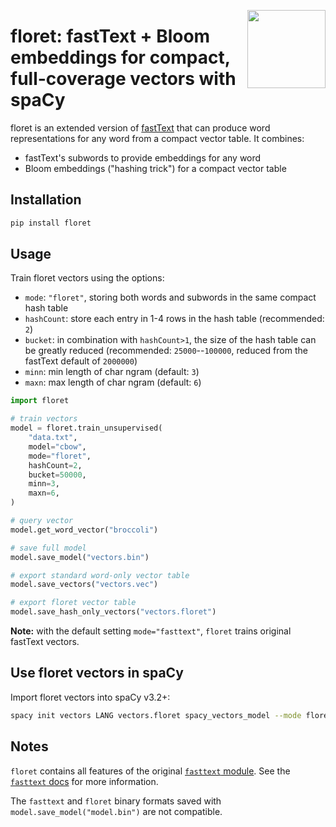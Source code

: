<a href="https://explosion.ai"><img src="https://explosion.ai/assets/img/logo.svg" width="125" height="125" align="right" /></a>

# floret: fastText + Bloom embeddings for compact, full-coverage vectors with spaCy

floret is an extended version of [fastText](https://fasttext.cc) that can
produce word representations for any word from a compact vector table. It
combines:

- fastText's subwords to provide embeddings for any word
- Bloom embeddings ("hashing trick") for a compact vector table

## Installation

```bash
pip install floret
```

## Usage

Train floret vectors using the options:

- `mode`: `"floret"`, storing both words and subwords in the same compact hash
  table
- `hashCount`: store each entry in 1-4 rows in the hash table (recommended:
  `2`)
- `bucket`: in combination with `hashCount>1`, the size of the hash table can
  be greatly reduced (recommended: `25000`--`100000`, reduced from the fastText
  default of `2000000`)
- `minn`: min length of char ngram (default: `3`)
- `maxn`: max length of char ngram (default: `6`)

```python
import floret

# train vectors
model = floret.train_unsupervised(
    "data.txt",
    model="cbow",
    mode="floret",
    hashCount=2,
    bucket=50000,
    minn=3,
    maxn=6,
)

# query vector
model.get_word_vector("broccoli")

# save full model
model.save_model("vectors.bin")

# export standard word-only vector table
model.save_vectors("vectors.vec")

# export floret vector table
model.save_hash_only_vectors("vectors.floret")
```

**Note:** with the default setting `mode="fasttext"`, `floret` trains original
fastText vectors.

## Use floret vectors in spaCy

Import floret vectors into spaCy v3.2+:

```bash
spacy init vectors LANG vectors.floret spacy_vectors_model --mode floret
```

## Notes

`floret` contains all features of the original [`fasttext`
module](https://pypi.org/project/fasttest). See the [`fasttext`
docs](https://fasttext.cc/docs/en/python-module.html) for more information.

The `fasttext` and `floret` binary formats saved with
`model.save_model("model.bin")` are not compatible.
